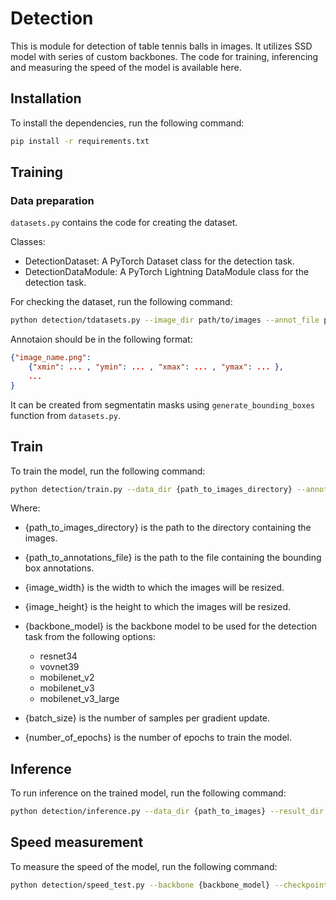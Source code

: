 # Detection

This is module for detection of table tennis balls in images. It utilizes SSD model with series of custom backbones. The code for training, inferencing and measuring the speed of the model is available here.

## Installation

To install the dependencies, run the following command:

``` bash
pip install -r requirements.txt
```

## Training

### Data preparation

`datasets.py` contains the code for creating the dataset.

Classes:

* DetectionDataset: A PyTorch Dataset class for the detection task.
* DetectionDataModule: A PyTorch Lightning DataModule class for the detection task.

For checking the dataset, run the following command:

``` bash
python detection/tdatasets.py --image_dir path/to/images --annot_file path/to/annotations --width 500 --height 500
```

Annotaion should be in the following format:

``` json
{"image_name.png": 
    {"xmin": ... , "ymin": ... , "xmax": ... , "ymax": ... },
    ...
}
```

It can be created from segmentatin masks using `generate_bounding_boxes` function from `datasets.py`.

## Train

To train the model, run the following command:

```bash
python detection/train.py --data_dir {path_to_images_directory} --annot_file {path_to_annotations_file} --width {image_width} --height {image_height} --backbone {backbone_model} --batch_size {batch_size} --epochs {number_of_epochs}
```

Where:

* {path_to_images_directory} is the path to the directory containing the images.
* {path_to_annotations_file} is the path to the file containing the bounding box annotations.
* {image_width} is the width to which the images will be resized.
* {image_height} is the height to which the images will be resized.
* {backbone_model} is the backbone model to be used for the detection task from the following options:
  * resnet34
  * vovnet39
  * mobilenet_v2
  * mobilenet_v3
  * mobilenet_v3_large

* {batch_size} is the number of samples per gradient update.
* {number_of_epochs} is the number of epochs to train the model.

## Inference

To run inference on the trained model, run the following command:

```bash
python detection/inference.py --data_dir {path_to_images} --result_dir {path_to_results} --backbone {backbone_model} --checkpoint {path_to_checkpoint} --threshold {threshold} --size {image_size}
```

## Speed measurement

To measure the speed of the model, run the following command:

```bash
python detection/speed_test.py --backbone {backbone_model} --checkpoint {path_to_checkpoint} --size {image_size} --img_path {path_to_image}
```
